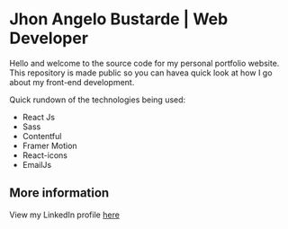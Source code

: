 # Jhon Angelo Bustarde | Web Developer

Hello and welcome to the source code for my personal portfolio website. This repository is made public so you can havea quick look at how I go about my front-end development.

Quick rundown of the technologies being used:

- React Js
- Sass
- Contentful
- Framer Motion
- React-icons
- EmailJs

## More information

View my LinkedIn profile [here](https://www.linkedin.com/in/jhonangelob/)

